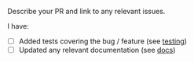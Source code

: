 Describe your PR and link to any relevant issues. 

I have:
 - [ ] Added tests covering the bug / feature (see [testing](https://github.com/bheatwole/gqlgen/blob/master/TESTING.md))
 - [ ] Updated any relevant documentation (see [docs](https://github.com/bheatwole/gqlgen/tree/master/docs/content))
